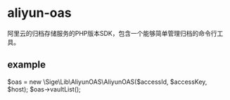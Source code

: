 # aliyun-oas
阿里云的归档存储服务的PHP版本SDK，包含一个能够简单管理归档的命令行工具。

## example
$oas = new \Sige\Lib\AliyunOAS\AliyunOAS($accessId, $accessKey, $host);
$oas->vaultList();